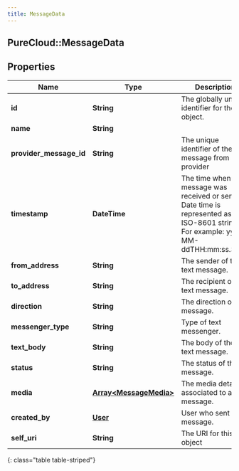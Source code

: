 ```yaml
---
title: MessageData
---
```

## PureCloud::MessageData

## Properties

|Name | Type | Description | Notes|
|------------ | ------------- | ------------- | -------------|
| **id** | **String** | The globally unique identifier for the object. | [optional] |
| **name** | **String** |  | [optional] |
| **provider_message_id** | **String** | The unique identifier of the message from provider | [optional] |
| **timestamp** | **DateTime** | The time when the message was received or sent. Date time is represented as an ISO-8601 string. For example: yyyy-MM-ddTHH:mm:ss.SSSZ | |
| **from_address** | **String** | The sender of the text message. | [optional] |
| **to_address** | **String** | The recipient of the text message. | [optional] |
| **direction** | **String** | The direction of the message. | [optional] |
| **messenger_type** | **String** | Type of text messenger. | [optional] |
| **text_body** | **String** | The body of the text message. | |
| **status** | **String** | The status of the message. | |
| **media** | [**Array&lt;MessageMedia&gt;**](MessageMedia.html) | The media details associated to a message. | [optional] |
| **created_by** | [**User**](User.html) | User who sent this message. | [optional] |
| **self_uri** | **String** | The URI for this object | [optional] |
{: class="table table-striped"}


